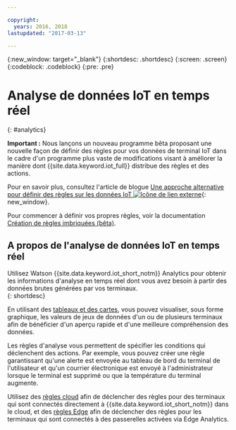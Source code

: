```yaml
---

copyright:
  years: 2016, 2018
lastupdated: "2017-03-13"

---
```


{:new_window: target="_blank"}
{:shortdesc: .shortdesc}
{:screen: .screen}
{:codeblock: .codeblock}
{:pre: .pre}


# Analyse de données IoT en temps réel
{: #analytics}  

**Important :** Nous lançons un nouveau programme bêta proposant une nouvelle façon de définir des règles pour vos données de terminal IoT dans le cadre d'un programme plus vaste de modifications visant à améliorer la manière dont {{site.data.keyword.iot_full}} distribue des règles et des actions.

Pour en savoir plus, consultez l'article de blogue [Une approche alternative pour définir des règles sur les données IoT ![Icône de lien externe](../../icons/launch-glyph.svg "Icône de lien externe")](https://developer.ibm.com/iotplatform/2018/03/01/alternative-approach-defining-rules-iot-data/){: new_window}.

Pour commencer à définir vos propres règles, voir la documentation [Création de règles imbriquées (bêta)](information_management/im_rules.html).

## A propos de l'analyse de données IoT en temps réel

Utilisez Watson {{site.data.keyword.iot_short_notm}} Analytics pour obtenir les informations d'analyse en temps réel dont vous avez besoin à partir des données brutes générées par vos terminaux.  
{: shortdesc}

En utilisant des [tableaux et des cartes](data_visualization.html), vous pouvez visualiser, sous forme
graphique, les valeurs de jeux de données d'un ou de plusieurs terminaux afin de bénéficier
d'un aperçu rapide et d'une meilleure compréhension des données.

Les règles d'analyse vous permettent de spécifier les conditions qui déclenchent des actions. Par exemple, vous pouvez créer une règle garantissant qu'une alerte est envoyée au tableau de bord du terminal de l'utilisateur et qu'un courrier électronique est envoyé à l'administrateur lorsque le terminal est supprimé ou que la température du terminal augmente.

Utilisez des [règles cloud](cloud_analytics.html) afin de déclencher des règles pour des terminaux qui sont connectés directement à {{site.data.keyword.iot_short_notm}} dans le cloud, et des [règles Edge](edge_analytics.html) afin de déclencher des règles pour les terminaux qui sont connectés à des passerelles activées via Edge Analytics.
